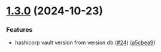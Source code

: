 # [1.3.0](https://github.com/arpanrec/arpanrec.nebula/compare/1.2.0...1.3.0) (2024-10-23)


### Features

* hashicorp vault version from version db ([#24](https://github.com/arpanrec/arpanrec.nebula/issues/24)) ([a5cbea9](https://github.com/arpanrec/arpanrec.nebula/commit/a5cbea9ec025745acdf66b6a2c779d0057fba31f))
